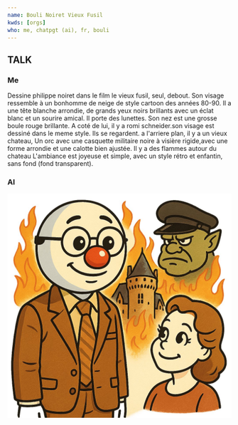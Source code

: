 ```yaml
---
name: Bouli Noiret Vieux Fusil
kwds: [orgs]
who: me, chatpgt (ai), fr, bouli
---
```




## TALK

### Me

Dessine philippe noiret dans le film le vieux fusil, seul, debout.
Son visage ressemble à un bonhomme de neige de style cartoon des années 80-90.
Il a une tête blanche arrondie, de grands yeux noirs brillants avec un éclat blanc et un sourire amical.
Il porte des lunettes. Son nez est une grosse boule rouge brillante.
A coté de lui, il y a romi schneider.son visage est dessiné dans le meme style.
Ils se regardent. a l'arriere plan, il y a un vieux chateau,
Un orc avec une casquette militaire noire à visière rigide,avec une forme arrondie et une calotte bien ajustée.
Il y a des flammes autour du chateau
L'ambiance est joyeuse et simple, avec un style rétro et enfantin, sans fond (fond transparent).


### AI

![](bouli-noiret-vieux-fusil_001.jpg)



